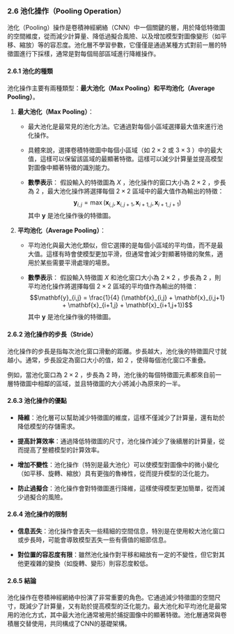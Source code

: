 ### 2.6 **池化操作（Pooling Operation）**

池化（Pooling）操作是卷積神經網絡（CNN）中一個關鍵的層，用於降低特徵圖的空間維度，從而減少計算量、降低過擬合風險、以及增加模型對圖像變形（如平移、縮放）等的容忍度。池化層不學習參數，它僅僅是通過某種方式對前一層的特徵圖進行下採樣，通常是對每個局部區域進行降維操作。

#### 2.6.1 **池化的種類**

池化操作主要有兩種類型：**最大池化（Max Pooling）**和**平均池化（Average Pooling）**。

1. **最大池化（Max Pooling）**：
   - 最大池化是最常見的池化方法。它通過對每個小區域選擇最大值來進行池化操作。
   - 具體來說，選擇卷積特徵圖中每個小區域（如  $`2 \times 2`$  或  $`3 \times 3`$ ）中的最大值，這樣可以保留該區域的最顯著特徵。這樣可以減少計算量並提高模型對圖像中顯著特徵的識別能力。
   
   - **數學表示**：
     假設輸入的特徵圖為  $`X`$ ，池化操作的窗口大小為  $`2 \times 2`$ ，步長為  $`2`$ ，最大池化操作將選擇每個  $`2 \times 2`$  區域中的最大值作為輸出的特徵：
     $$\mathbf{y}_{i,j} = \max(\mathbf{x}_{i,j}, \mathbf{x}_{i,j+1}, \mathbf{x}_{i+1,j}, \mathbf{x}_{i+1,j+1})$$
     其中  $`\mathbf{y}`$  是池化操作後的特徵圖。

2. **平均池化（Average Pooling）**：
   - 平均池化與最大池化類似，但它選擇的是每個小區域的平均值，而不是最大值。這樣有時會使模型更加平滑，但通常會減少對顯著特徵的聚焦，適用於某些需要平滑處理的場景。
   
   - **數學表示**：
     假設輸入特徵圖  $`X`$  和池化窗口大小為  $`2 \times 2`$ ，步長為  $`2`$ ，則平均池化操作將選擇每個  $`2 \times 2`$  區域的平均值作為輸出的特徵：
     $$\mathbf{y}_{i,j} = \frac{1}{4} (\mathbf{x}_{i,j} + \mathbf{x}_{i,j+1} + \mathbf{x}_{i+1,j} + \mathbf{x}_{i+1,j+1})$$
     其中  $`\mathbf{y}`$  是池化操作後的特徵圖。

#### 2.6.2 **池化操作的步長（Stride）**

池化操作的步長是指每次池化窗口滑動的距離。步長越大，池化後的特徵圖尺寸就越小。通常，步長設定為窗口大小的值，如  $`2`$ ，使得每個池化窗口不重疊。

例如，當池化窗口為  $`2 \times 2`$ ，步長為  $`2`$  時，池化後的每個特徵圖元素都來自前一層特徵圖中相鄰的區域，並且特徵圖的大小將減小為原來的一半。

#### 2.6.3 **池化操作的優點**

- **降維**：池化層可以幫助減少特徵圖的維度，這樣不僅減少了計算量，還有助於降低模型的存儲需求。
  
- **提高計算效率**：通過降低特徵圖的尺寸，池化操作減少了後續層的計算量，從而提高了整體模型的計算效率。

- **增加不變性**：池化操作（特別是最大池化）可以使模型對圖像中的微小變化（如平移、旋轉、縮放）具有更強的魯棒性，從而提升模型的泛化能力。

- **防止過擬合**：池化操作會對特徵圖進行降維，這樣使得模型更加簡單，從而減少過擬合的風險。

#### 2.6.4 **池化操作的限制**

- **信息丟失**：池化操作會丟失一些精細的空間信息，特別是在使用較大池化窗口或步長時，可能會導致模型丟失一些有價值的細節信息。

- **對位置的容忍度有限**：雖然池化操作對平移和縮放有一定的不變性，但它對其他更複雜的變換（如旋轉、變形）則容忍度較低。

#### 2.6.5 **結論**

池化操作在卷積神經網絡中扮演了非常重要的角色。它通過減少特徵圖的空間尺寸，既減少了計算量，又有助於提高模型的泛化能力。最大池化和平均池化是最常用的池化方式，其中最大池化通常被用於捕捉圖像中的顯著特徵。池化層通常與卷積層交替使用，共同構成了CNN的基礎架構。